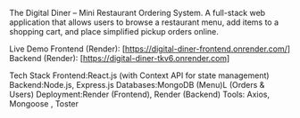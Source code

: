 The Digital Diner – Mini Restaurant Ordering System.
A full-stack web application that allows users to browse a restaurant menu, add items to a shopping cart, and place simplified pickup orders online.

Live Demo
Frontend (Render): [https://digital-diner-frontend.onrender.com/]
Backend (Render):  [https://digital-diner-tkv6.onrender.com]

Tech Stack
Frontend:React.js (with Context API for state management)
Backend:Node.js, Express.js
Databases:MongoDB (Menu)L (Orders & Users)
Deployment:Render (Frontend), Render (Backend)
Tools: Axios, Mongoose , Toster
